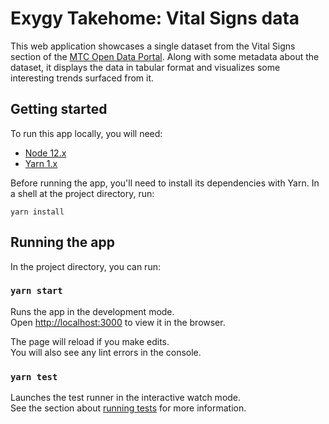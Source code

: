 # Exygy Takehome: Vital Signs data

This web application showcases a single dataset from the Vital Signs section of the [MTC Open Data Portal](https://open-data-demo.mtc.ca.gov/browse?tags=vital+signs). Along with some metadata about the dataset, it displays the data in tabular format and visualizes some interesting trends surfaced from it.

## Getting started

To run this app locally, you will need:

- [Node 12.x](https://nodejs.org)
- [Yarn 1.x](https://classic.yarnpkg.com)

Before running the app, you'll need to install its dependencies with Yarn. In a shell at the project directory, run:

`yarn install`

## Running the app

In the project directory, you can run:

### `yarn start`

Runs the app in the development mode.<br />
Open [http://localhost:3000](http://localhost:3000) to view it in the browser.

The page will reload if you make edits.<br />
You will also see any lint errors in the console.

### `yarn test`

Launches the test runner in the interactive watch mode.<br />
See the section about [running tests](https://facebook.github.io/create-react-app/docs/running-tests) for more information.
